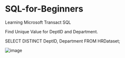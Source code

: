 # SQL-for-Beginners
Learning Microsoft Transact SQL

Find Unique Value for DeptID and Department.

SELECT DISTINCT DeptID, Department FROM HRDataset;

![image](https://github.com/KamwaniAmit/SQL-for-Beginners/assets/142380910/ecce9254-8a55-4562-9676-d138a656d24b)


